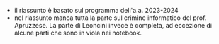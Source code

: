 - il riassunto è basato sul programma dell'a.a. 2023-2024
- nel riassunto manca tutta la parte sul crimine informatico del prof. Apruzzese. La parte di Leoncini invece è completa, ad eccezione di alcune parti che sono in viola nei notebook.